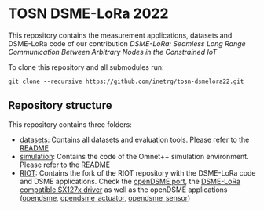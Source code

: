 # TOSN DSME-LoRa 2022

This repository contains the measurement applications, datasets and DSME-LoRa
code of our contribution <i>DSME-LoRa: Seamless Long Range Communication Between
Arbitrary Nodes in the Constrained IoT</i>

To clone this repository and all submodules run:
```
git clone --recursive https://github.com/inetrg/tosn-dsmelora22.git
```

## Repository structure
This repository contains three folders:
- [datasets](datasets): Contains all datasets and evaluation tools. Please refer
to the [README](datasets/README.md)
- [simulation](https://github.com/inetrg/dsme_lora/tree/e94c7e55c4d69e629d2e5d7cecb1ce7a6c89a230): Contains the code of the Omnet++ simulation environment.
Please refer to the [README](https://github.com/inetrg/dsme_lora/blob/e94c7e55c4d69e629d2e5d7cecb1ce7a6c89a230/README.md)
- [RIOT](https://github.com/inetrg/RIOT/tree/a0d83380996283f60b9a6a18bf9f5c764f50b8ab): Contains the fork of the RIOT repository with the DSME-LoRa code
and DSME applications. Check the [openDSME port](https://github.com/inetrg/RIOT/tree/a0d83380996283f60b9a6a18bf9f5c764f50b8ab/pkg/opendsme), the [DSME-LoRa compatible SX127x driver](https://github.com/inetrg/RIOT/blob/a0d83380996283f60b9a6a18bf9f5c764f50b8ab/drivers/sx127x/sx127x_rf_ops.c) as well as
the openDSME applications ([opendsme](https://github.com/inetrg/RIOT/tree/a0d83380996283f60b9a6a18bf9f5c764f50b8ab/examples/opendsme), [opendsme_actuator](https://github.com/inetrg/RIOT/tree/a0d83380996283f60b9a6a18bf9f5c764f50b8ab/examples/opendsme_actuator), [opendsme_sensor](https://github.com/inetrg/RIOT/tree/a0d83380996283f60b9a6a18bf9f5c764f50b8ab/examples/opendsme_sensor))


